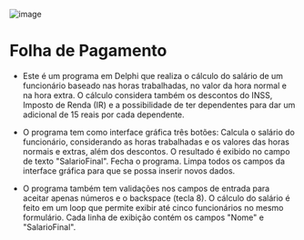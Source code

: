 
![image](https://github.com/hqnicolas/Delphi7Exercices/assets/41456803/1304bcfc-1fff-4fac-b996-364f529075f2)

# Folha de Pagamento
- Este é um programa em Delphi que realiza o cálculo do salário de um funcionário baseado nas horas trabalhadas, no valor da hora normal e na hora extra. O cálculo considera também os descontos do INSS, Imposto de Renda (IR) e a possibilidade de ter dependentes para dar um adicional de 15 reais por cada dependente.

- O programa tem como interface gráfica três botões:
Calcula o salário do funcionário, considerando as horas trabalhadas e os valores das horas normais e extras, além dos descontos. O resultado é exibido no campo de texto "SalarioFinal".
Fecha o programa.
Limpa todos os campos da interface gráfica para que se possa inserir novos dados.

- O programa também tem validações nos campos de entrada para aceitar apenas números e o backspace (tecla 8). O cálculo do salário é feito em um loop que permite exibir até cinco funcionários no mesmo formulário. Cada linha de exibição contém os campos "Nome" e "SalarioFinal".
